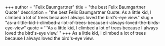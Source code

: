 +++
author = "Felix Baumgartner"
title = "the best Felix Baumgartner Quote"
description = "the best Felix Baumgartner Quote: As a little kid, I climbed a lot of trees because I always loved the bird's-eye view."
slug = "as-a-little-kid-i-climbed-a-lot-of-trees-because-i-always-loved-the-birds-eye-view"
quote = '''As a little kid, I climbed a lot of trees because I always loved the bird's-eye view.'''
+++
As a little kid, I climbed a lot of trees because I always loved the bird's-eye view.

